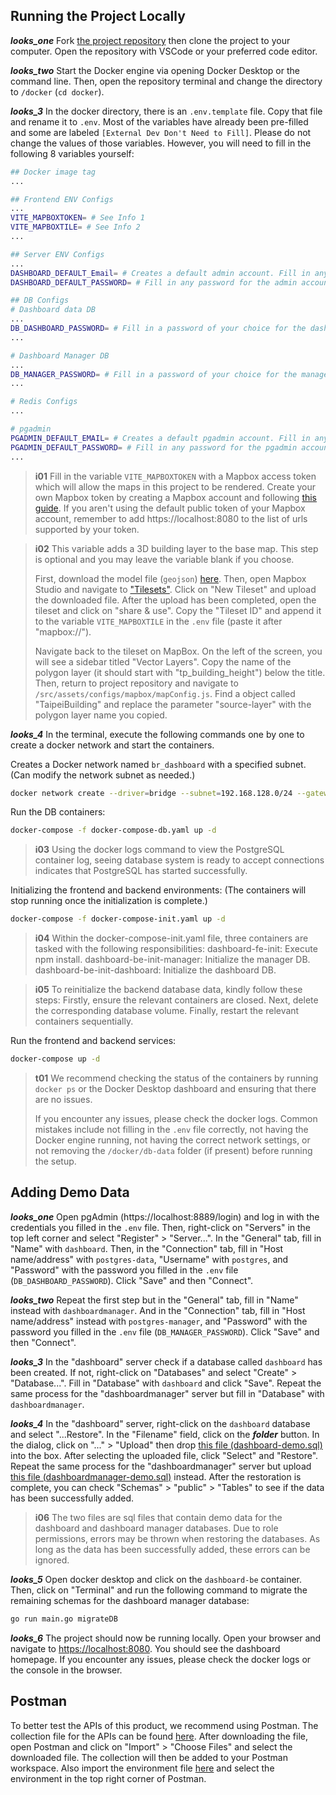 ## Running the Project Locally

**_looks_one_** Fork [the project repository](https://github.com/tpe-doit/Taipei-City-Dashboard) then clone the project to your computer. Open the repository with VSCode or your preferred code editor.

**_looks_two_** Start the Docker engine via opening Docker Desktop or the command line. Then, open the repository terminal and change the directory to `/docker` (`cd docker`).

**_looks_3_** In the docker directory, there is an `.env.template` file. Copy that file and rename it to `.env`. Most of the variables have already been pre-filled and some are labeled `[External Dev Don't Need to Fill]`. Please do not change the values of those variables. However, you will need to fill in the following 8 variables yourself:

```bash
## Docker image tag
...

## Frontend ENV Configs
...
VITE_MAPBOXTOKEN= # See Info 1
VITE_MAPBOXTILE= # See Info 2
...

## Server ENV Configs
...
DASHBOARD_DEFAULT_Email= # Creates a default admin account. Fill in any email.
DASHBOARD_DEFAULT_PASSWORD= # Fill in any password for the admin account.

## DB Configs
# Dashboard data DB
...
DB_DASHBOARD_PASSWORD= # Fill in a password of your choice for the dashboard database.
...

# Dashboard Manager DB
...
DB_MANAGER_PASSWORD= # Fill in a password of your choice for the manager database.
...

# Redis Configs
...

# pgadmin
PGADMIN_DEFAULT_EMAIL= # Creates a default pgadmin account. Fill in any email.
PGADMIN_DEFAULT_PASSWORD= # Fill in any password for the pgadmin account.
...
```

> **i01**
> Fill in the variable `VITE_MAPBOXTOKEN` with a Mapbox access token which will allow the maps in this project to be rendered. Create your own Mapbox token by creating a Mapbox account and following [this guide](https://docs.mapbox.com/help/getting-started/access-tokens/). If you aren't using the default public token of your Mapbox account, remember to add https://localhost:8080 to the list of urls supported by your token.

> **i02**
> This variable adds a 3D building layer to the base map. This step is optional and you may leave the variable blank if you choose.
>
> First, download the model file (`geojson`) [here](https://drive.google.com/file/d/1cMBrq1gmSNAioogFZNqA5IyAmhXoeLVs/view?usp=drive_link). Then, open Mapbox Studio and navigate to ["Tilesets"](https://studio.mapbox.com/tilesets/). Click on "New Tileset" and upload the downloaded file. After the upload has been completed, open the tileset and click on "share & use". Copy the "Tileset ID" and append it to the variable `VITE_MAPBOXTILE` in the `.env` file (paste it after "mapbox://").
>
>Navigate back to the tileset on MapBox. On the left of the screen, you will see a sidebar titled "Vector Layers". Copy the name of the polygon layer (it should start with "tp_building_height") below the title. Then, return to project repository and navigate to `/src/assets/configs/mapbox/mapConfig.js`. Find a object called "TaipeiBuilding" and replace the parameter "source-layer" with the polygon layer name you copied.

**_looks_4_** In the terminal, execute the following commands one by one to create a docker network and start the containers.

Creates a Docker network named `br_dashboard` with a specified subnet. (Can modify the network subnet as needed.)

```bash
docker network create --driver=bridge --subnet=192.168.128.0/24 --gateway=192.168.128.1  br_dashboard
```

Run the DB containers:

```bash
docker-compose -f docker-compose-db.yaml up -d
```

> **i03**
> Using the docker logs command to view the PostgreSQL container log, seeing database system is ready to accept connections indicates that PostgreSQL has started successfully.

Initializing the frontend and backend environments: (The containers will stop running once the initialization is complete.)

```bash
docker-compose -f docker-compose-init.yaml up -d
```

> **i04**
> Within the docker-compose-init.yaml file, three containers are tasked with the following responsibilities:
> dashboard-fe-init: Execute npm install.
> dashboard-be-init-manager: Initialize the manager DB.
> dashboard-be-init-dashboard: Initialize the dashboard DB.

> **i05**
> To reinitialize the backend database data, kindly follow these steps: 
> Firstly, ensure the relevant containers are closed. 
> Next, delete the corresponding database volume. 
> Finally, restart the relevant containers sequentially.

Run the frontend and backend services:

```bash
docker-compose up -d
```

>**t01**
> We recommend checking the status of the containers by running `docker ps` or the Docker Desktop dashboard and ensuring that there are no issues. 
>
> If you encounter any issues, please check the docker logs. Common mistakes include not filling in the `.env` file correctly, not having the Docker engine running, not having the correct network settings, or not removing the `/docker/db-data` folder (if present) before running the setup.

## Adding Demo Data

**_looks_one_** Open pgAdmin (https://localhost:8889/login) and log in with the credentials you filled in the `.env` file. Then, right-click on "Servers" in the top left corner and select "Register" > "Server...". In the "General" tab, fill in "Name" with `dashboard`. Then, in the "Connection" tab, fill in "Host name/address" with `postgres-data`, "Username" with `postgres`, and "Password" with the password you filled in the `.env` file (`DB_DASHBOARD_PASSWORD`). Click "Save" and then "Connect".

**_looks_two_** Repeat the first step but in the "General" tab, fill in "Name" instead with `dashboardmanager`. And in the "Connection" tab, fill in "Host name/address" instead with `postgres-manager`, and "Password" with the password you filled in the `.env` file (`DB_MANAGER_PASSWORD`). Click "Save" and then "Connect".

**_looks_3_** In the "dashboard" server check if a database called `dashboard` has been created. If not, right-click on "Databases" and select "Create" > "Database...". Fill in "Database" with `dashboard` and click "Save". Repeat the same process for the "dashboardmanager" server but fill in "Database" with `dashboardmanager`.

**_looks_4_** In the "dashboard" server, right-click on the `dashboard` database and select "...Restore". In the "Filename" field, click on the ***folder*** button. In the dialog, click on "..." > "Upload" then drop [this file (dashboard-demo.sql)](/public/data/dashboard-demo.sql) into the box. After selecting the uploaded file, click "Select" and "Restore". Repeat the same process for the "dashboardmanager" server but upload [this file (dashboardmanager-demo.sql)](/public/data/dashboardmanager-demo.sql) instead. After the restoration is complete, you can check "Schemas" > "public" > "Tables" to see if the data has been successfully added.

> **i06**
> The two files are sql files that contain demo data for the dashboard and dashboard manager databases. Due to role permissions, errors may be thrown when restoring the databases. As long as the data has been successfully added, these errors can be ignored.

**_looks_5_** Open docker desktop and click on the `dashboard-be` container. Then, click on "Terminal" and run the following command to migrate the remaining schemas for the dashboard manager database:

```bash
go run main.go migrateDB
```

**_looks_6_** The project should now be running locally. Open your browser and navigate to [https://localhost:8080](https://localhost:8080). You should see the dashboard homepage. If you encounter any issues, please check the docker logs or the console in the browser.

## Postman

To better test the APIs of this product, we recommend using Postman. The collection file for the APIs can be found <a href="/public/data/dashboard_postman.json" download>here</a>. After downloading the file, open Postman and click on "Import" > "Choose Files" and select the downloaded file. The collection will then be added to your Postman workspace. Also import the environment file <a href="/public/data/dashboard_postman_env.json" download>here</a> and select the environment in the top right corner of Postman.